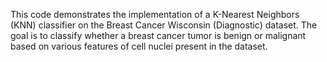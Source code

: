 This code demonstrates the implementation of a K-Nearest Neighbors (KNN) classifier on the Breast Cancer Wisconsin (Diagnostic) dataset. The goal is to classify whether a breast cancer tumor is benign or malignant based on various features of cell nuclei present in the dataset.
